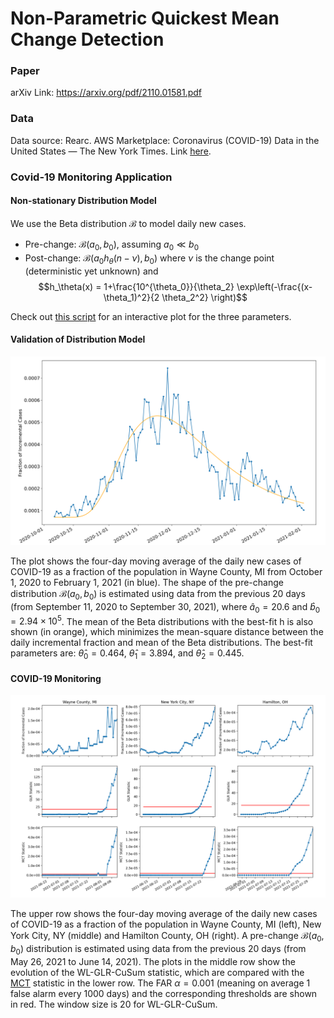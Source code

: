 # Non-Parametric Quickest Mean Change Detection

### Paper

arXiv Link: https://arxiv.org/pdf/2110.01581.pdf

### Data

Data source: Rearc. AWS Marketplace: Coronavirus (COVID-19) Data in the United States — The New York Times. Link [here](https://aws.amazon.com/marketplace/pp/prodview-jmb464qw2yg74).

### Covid-19 Monitoring Application

#### Non-stationary Distribution Model

We use the Beta distribution $\mathcal{B}$ to model daily new cases.
* Pre-change: $\mathcal{B}(a_0, b_0)$, assuming $a_0 \ll b_0$
* Post-change: $\mathcal{B}(a_0 h_\theta(n-\nu), b_0)$
where $\nu$ is the change point (deterministic yet unknown) and
$$h_\theta(x) = 1+\frac{10^{\theta_0}}{\theta_2} \exp\left(-\frac{(x-\theta_1)^2}{2 \theta_2^2} \right)$$

Check out [this script](./lognormal_example.py) for an interactive plot for the three parameters.

#### Validation of Distribution Model

![Validation of distribution model](./ns_covid_val.png)

The plot shows the four-day moving average of the daily new cases of COVID-19 as a fraction of the population in Wayne County, MI from October 1, 2020 to February 1, 2021 (in blue). The shape of the pre-change distribution $\mathcal{B}(a_0, b_0)$ is estimated using data from the previous 20 days (from September 11, 2020 to September 30, 2021), where $\hat{a}_0 = 20.6$ and $\hat{b}_0 = 2.94 \times 10^5$. The mean of the Beta distributions with the best-fit h is also shown (in orange), which minimizes the mean-square distance between the daily incremental fraction and mean of the Beta distributions. The best-fit parameters are: $\hat{\theta}_0 = 0.464$, $\hat{\theta}_1 = 3.894$, and $\hat{\theta}_2 = 0.445$.

#### COVID-19 Monitoring
![COVID-19 monitoring example](./ns_covid.png)

The upper row shows the four-day moving average of the daily new cases of COVID-19 as a fraction of the population in Wayne County, MI (left), New York City, NY (middle) and Hamilton County, OH (right). A pre-change $\mathcal{B}(a_0,b_0)$ distribution is estimated using data from the previous 20 days (from May 26, 2021 to June 14, 2021). The plots in the middle row show the evolution of the WL-GLR-CuSum statistic, which are compared with the [MCT](../MCT/) statistic in the lower row. The FAR $\alpha = 0.001$ (meaning on average 1 false alarm every 1000 days) and the corresponding thresholds are shown in red. The window size is 20 for WL-GLR-CuSum.
